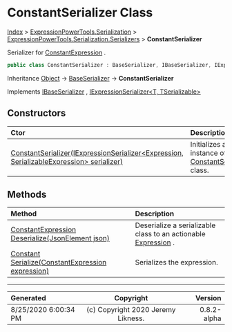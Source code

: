 ﻿# ConstantSerializer Class

[Index](../index.md) > [ExpressionPowerTools.Serialization](ExpressionPowerTools.Serialization.a.md) > [ExpressionPowerTools.Serialization.Serializers](ExpressionPowerTools.Serialization.Serializers.n.md) > **ConstantSerializer**

Serializer for [ConstantExpression](https://docs.microsoft.com/dotnet/api/system.linq.expressions.constantexpression) .

```csharp
public class ConstantSerializer : BaseSerializer, IBaseSerializer, IExpressionSerializer<ConstantExpression, Constant>
```

Inheritance [Object](https://docs.microsoft.com/dotnet/api/system.object) → [BaseSerializer](ExpressionPowerTools.Serialization.Serializers.BaseSerializer.cs.md) → **ConstantSerializer**

Implements  [IBaseSerializer](ExpressionPowerTools.Serialization.Signatures.IBaseSerializer.i.md) ,  [IExpressionSerializer&lt;T, TSerializable>](ExpressionPowerTools.Serialization.Signatures.IExpressionSerializer`2.i.md) 

## Constructors

| Ctor | Description |
| :-- | :-- |
| [ConstantSerializer(IExpressionSerializer&lt;Expression, SerializableExpression> serializer)](ExpressionPowerTools.Serialization.Serializers.ConstantSerializer.ctor.md#constantserializeriexpressionserializerexpression-serializableexpression-serializer) | Initializes a new instance of the [ConstantSerializer](ExpressionPowerTools.Serialization.Serializers.ConstantSerializer.cs.md) class. |
## Methods

| Method | Description |
| :-- | :-- |
| [ConstantExpression Deserialize(JsonElement json)](ExpressionPowerTools.Serialization.Serializers.ConstantSerializer.Deserialize.m.md) | Deserialize a serializable class to an actionable [Expression](https://docs.microsoft.com/dotnet/api/system.linq.expressions.expression) . |
| [Constant Serialize(ConstantExpression expression)](ExpressionPowerTools.Serialization.Serializers.ConstantSerializer.Serialize.m.md) | Serializes the expression. |

---

| Generated | Copyright | Version |
| :-- | :-: | --: |
| 8/25/2020 6:00:34 PM | (c) Copyright 2020 Jeremy Likness. | 0.8.2-alpha |
